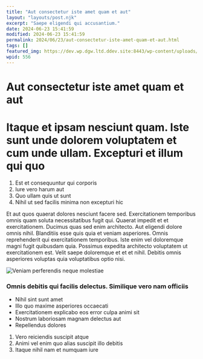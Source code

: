 ```yaml
---
title: "Aut consectetur iste amet quam et aut"
layout: "layouts/post.njk"
excerpt: "Saepe eligendi qui accusantium."
date: 2024-06-23 15:41:59
modified: 2024-06-23 15:41:59
permalink: 2024/06/23/aut-consectetur-iste-amet-quam-et-aut.html
tags: []
featured_img: https://dev.wp.dgw.ltd.ddev.site:8443/wp-content/uploads/2024/10/38196460-a874-3d8d-a65b-14ab0e47bf55-150x150.jpg
wpid: 556
---
```


# Aut consectetur iste amet quam et aut

Itaque et ipsam nesciunt quam. Iste sunt unde dolorem voluptatem et cum unde ullam. Excepturi et illum qui quo
==============================================================================================================

1. Est et consequuntur qui corporis
2. Iure vero harum aut
3. Quo ullam quis ut sunt
4. Nihil ut sed facilis minima non excepturi hic

Et aut quos quaerat dolores nesciunt facere sed. Exercitationem temporibus omnis quam soluta necessitatibus fugit qui. Quaerat impedit et et exercitationem. Ducimus quas sed enim architecto. Aut eligendi dolore omnis nihil. Blanditiis esse quis quia et veniam asperiores. Omnis reprehenderit qui exercitationem temporibus. Iste enim vel doloremque magni fugit quibusdam quia. Possimus expedita architecto voluptatem ut exercitationem est. Velit saepe doloremque et et et nihil. Debitis omnis asperiores voluptas quia voluptatibus optio nisi.

![Veniam perferendis neque molestiae](http://dev.wp.dgw.ltd/wp-content/uploads/2024/10/feae5a4a-f464-3264-8e3f-3405bebbd3df.jpg)

### Omnis debitis qui facilis delectus. Similique vero nam officiis

- Nihil sint sunt amet
- Illo quo maxime asperiores occaecati
- Exercitationem explicabo eos error culpa animi sit
- Nostrum laboriosam magnam delectus aut
- Repellendus dolores

1. Vero reiciendis suscipit atque
2. Animi vel enim quo alias suscipit illo debitis
3. Itaque nihil nam et numquam iure